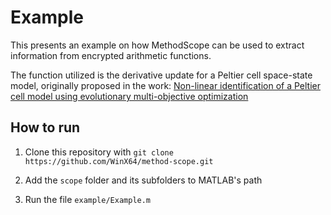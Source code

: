 # Example

This presents an example on how MethodScope can be used to extract information from encrypted arithmetic functions.

The function utilized is the derivative update for a Peltier cell space-state model, originally proposed in the work: [Non-linear identification of a Peltier cell model using evolutionary multi-objective optimization](https://www.sciencedirect.com/science/article/pii/S2405896317307152)

## How to run

1. Clone this repository with `git clone https://github.com/WinX64/method-scope.git`

2. Add the `scope` folder and its subfolders to MATLAB's path

3. Run the file `example/Example.m`